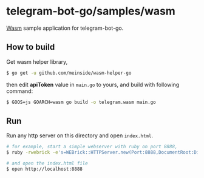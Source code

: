 # telegram-bot-go/samples/wasm

[Wasm](https://webassembly.org/) sample application for telegram-bot-go.

## How to build

Get wasm helper library,

```bash
$ go get -u github.com/meinside/wasm-helper-go
```

then edit **apiToken** value in `main.go` to yours, and build with following command:

```bash
$ GOOS=js GOARCH=wasm go build -o telegram.wasm main.go
```

## Run

Run any http server on this directory and open `index.html`.

```bash
# for example, start a simple webserver with ruby on port 8888,
$ ruby -rwebrick -e's=WEBrick::HTTPServer.new(Port:8888,DocumentRoot:Dir.pwd);trap("INT"){s.shutdown};s.start'

# and open the index.html file
$ open http://localhost:8888
```
